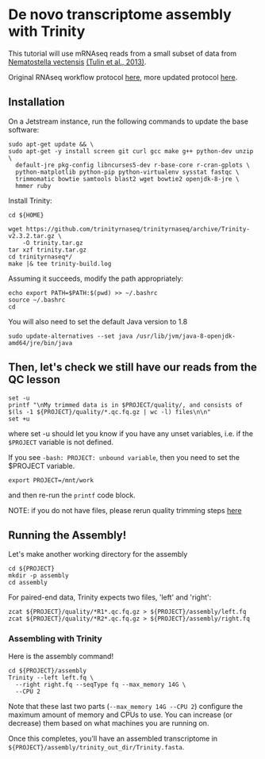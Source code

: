 # De novo transcriptome assembly with Trinity

This tutorial will use mRNAseq reads from a small subset of data from [Nematostella vectensis](https://en.wikipedia.org/wiki/Starlet_sea_anemone) [(Tulin et al., 2013)](https://evodevojournal.biomedcentral.com/articles/10.1186/2041-9139-4-16). 

Original RNAseq workflow protocol [here](https://khmer-protocols.readthedocs.io/en/ctb/mrnaseq/), more updated protocol [here](http://eel-pond.readthedocs.io/en/latest/).

## Installation

On a Jetstream instance, run the following commands to update the base
software:

```
sudo apt-get update && \
sudo apt-get -y install screen git curl gcc make g++ python-dev unzip \
  default-jre pkg-config libncurses5-dev r-base-core r-cran-gplots \
  python-matplotlib python-pip python-virtualenv sysstat fastqc \
  trimmomatic bowtie samtools blast2 wget bowtie2 openjdk-8-jre \
  hmmer ruby
```

Install Trinity:

```
cd ${HOME}

wget https://github.com/trinityrnaseq/trinityrnaseq/archive/Trinity-v2.3.2.tar.gz \
    -O trinity.tar.gz
tar xzf trinity.tar.gz
cd trinityrnaseq*/
make |& tee trinity-build.log
```

Assuming it succeeds, modify the path appropriately:

```
echo export PATH=$PATH:$(pwd) >> ~/.bashrc
source ~/.bashrc
cd
```

You will also need to set the default Java version to 1.8

```
sudo update-alternatives --set java /usr/lib/jvm/java-8-openjdk-amd64/jre/bin/java
```

## Then, let's check we still have our reads from the QC lesson
```
set -u
printf "\nMy trimmed data is in $PROJECT/quality/, and consists of $(ls -1 ${PROJECT}/quality/*.qc.fq.gz | wc -l) files\n\n"
set +u

```
where set -u should let you know if you have any unset variables, i.e. if the `$PROJECT` variable is not defined. 

If you see `-bash: PROJECT: unbound variable`, then you need to set the $PROJECT variable.  

```
export PROJECT=/mnt/work
```
and then re-run the `printf` code block.

NOTE: if you do not have files, please rerun quality trimming steps [here](quality-trimming.html)


## Running the Assembly!

Let's make another working directory for the assembly

```
cd ${PROJECT}
mkdir -p assembly
cd assembly
```

For paired-end data, Trinity expects two files, 'left' and 'right':

```
zcat ${PROJECT}/quality/*R1*.qc.fq.gz > ${PROJECT}/assembly/left.fq
zcat ${PROJECT}/quality/*R2*.qc.fq.gz > ${PROJECT}/assembly/right.fq
```

### Assembling with Trinity

Here is the assembly command!

```
cd ${PROJECT}/assembly
Trinity --left left.fq \
  --right right.fq --seqType fq --max_memory 14G \
  --CPU 2
```

Note that these last two parts (`--max_memory 14G --CPU 2`) configure the maximum amount of memory and CPUs to
use.  You can increase (or decrease) them based on what machines you are running on.

Once this completes, you'll have an assembled transcriptome in
`${PROJECT}/assembly/trinity_out_dir/Trinity.fasta`.

